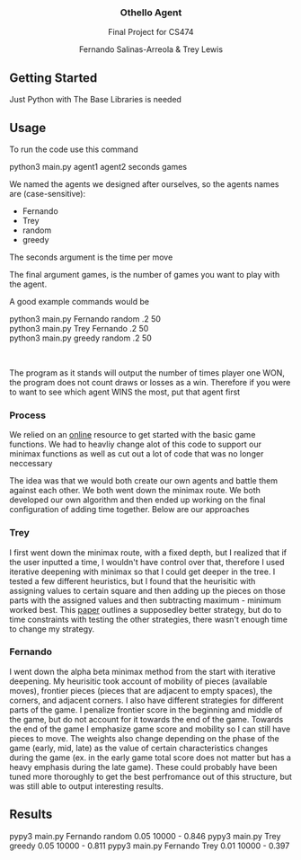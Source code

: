 <h3 align="center">Othello Agent</h3>

  <p align="center">
    Final Project for CS474 
  </p>
  <p align="center">
    Fernando Salinas-Arreola & Trey Lewis
  </p>
  

## Getting Started

Just Python with The Base Libraries is needed

## Usage

To run the code use this command

python3 main.py agent1 agent2 seconds games

We named the agents we designed after ourselves, so the agents names are (case-sensitive):
- Fernando
- Trey
- random
- greedy 

The seconds argument is the time per move

The final argument games, is the number of games you want to play with the agent. 



A good example commands would be

python3 main.py Fernando random .2 50 \
python3 main.py Trey Fernando .2 50 \
python3 main.py greedy random .2 50 

<br>

The program as it stands will output the number of times player one WON, the program does not count draws or losses as a win. Therefore if you were to want to see which agent WINS the most, put that agent first

### Process 
We relied on an [online](https://inventwithpython.com/chapter15.html) resource to get started with the basic game functions. We had to heavliy change alot of this code to support our minimax functions as well as cut out a lot of code that was no longer neccessary

The idea was that we would both create our own agents and battle them against each other. We both went down the minimax route. We both developed our own algorithm and then ended up working on the final configuration of adding time together. Below are our approaches

### Trey
I first went down the minimax route, with a fixed depth, but I realized that if the user inputted a time, I wouldn't have control over that, therefore I used iterative deepening with minimax so that I could get deeper in the tree. I tested a few different heuristics, but I found that the heurisitic with assigning values to certain square and then adding up the pieces on those parts with the assigned values and then subtracting maximum - minimum worked best. This [paper](https://courses.cs.washington.edu/courses/cse573/04au/Project/mini1/RUSSIA/Final_Paper.pdf) outlines a supposedley better strategy, but do to time constraints with testing the other strategies, there wasn't enough time to change my strategy. 


### Fernando
I went down the alpha beta minimax method from the start with iterative deepening. My heurisitic took account of mobility of pieces (available moves), frontier pieces (pieces that are adjacent to empty spaces), the corners, and adjacent corners. I also have different strategies for different parts of the game. I penalize frontier score in the beginning and middle of the game, but do not account for it towards the end of the game. Towards the end of the game I emphasize game score and mobility so I can still have pieces to move. The weights also change depending on the phase of the game (early, mid, late) as the value of certain characteristics changes during the game (ex. in the early game total score does not matter but has a heavy emphasis during the late game). These could probably have been tuned more thoroughly to get the best perfromance out of this structure, but was still able to output interesting results.

## Results
pypy3 main.py Fernando random 0.05 10000 - 0.846
pypy3 main.py Trey greedy 0.05 10000 - 0.811
pypy3 main.py Fernando Trey 0.01 10000 - 0.397
